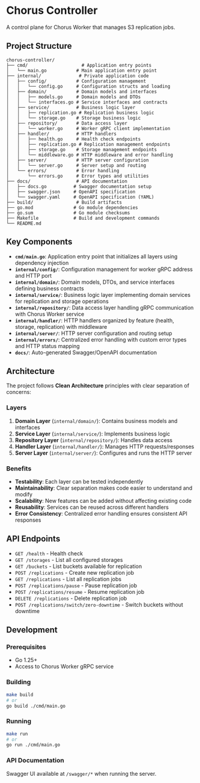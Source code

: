 # Chorus Controller

A control plane for Chorus Worker that manages S3 replication jobs.

## Project Structure

```
chorus-controller/
├── cmd/                    # Application entry points
│   └── main.go           # Main application entry point
├── internal/              # Private application code
│   ├── config/           # Configuration management
│   │   └── config.go     # Configuration structs and loading
│   ├── domain/           # Domain models and interfaces
│   │   ├── models.go     # Domain models and DTOs
│   │   └── interfaces.go # Service interfaces and contracts
│   ├── service/          # Business logic layer
│   │   ├── replication.go # Replication business logic
│   │   └── storage.go    # Storage business logic
│   ├── repository/       # Data access layer
│   │   └── worker.go     # Worker gRPC client implementation
│   ├── handler/          # HTTP handlers
│   │   ├── health.go     # Health check endpoints
│   │   ├── replication.go # Replication management endpoints
│   │   ├── storage.go    # Storage management endpoints
│   │   └── middleware.go # HTTP middleware and error handling
│   ├── server/           # HTTP server configuration
│   │   └── server.go     # Server setup and routing
│   └── errors/           # Error handling
│       └── errors.go     # Error types and utilities
├── docs/                 # API documentation
│   ├── docs.go          # Swagger documentation setup
│   ├── swagger.json     # OpenAPI specification
│   └── swagger.yaml     # OpenAPI specification (YAML)
├── build/                # Build artifacts
├── go.mod               # Go module dependencies
├── go.sum               # Go module checksums
├── Makefile             # Build and development commands
└── README.md            
```

## Key Components

- **`cmd/main.go`**: Application entry point that initializes all layers using dependency injection
- **`internal/config/`**: Configuration management for worker gRPC address and HTTP port
- **`internal/domain/`**: Domain models, DTOs, and service interfaces defining business contracts
- **`internal/service/`**: Business logic layer implementing domain services for replication and storage operations
- **`internal/repository/`**: Data access layer handling gRPC communication with Chorus Worker service
- **`internal/handler/`**: HTTP handlers organized by feature (health, storage, replication) with middleware
- **`internal/server/`**: HTTP server configuration and routing setup
- **`internal/errors/`**: Centralized error handling with custom error types and HTTP status mapping
- **`docs/`**: Auto-generated Swagger/OpenAPI documentation

## Architecture

The project follows **Clean Architecture** principles with clear separation of concerns:

### **Layers**
1. **Domain Layer** (`internal/domain/`): Contains business models and interfaces
2. **Service Layer** (`internal/service/`): Implements business logic
3. **Repository Layer** (`internal/repository/`): Handles data access
4. **Handler Layer** (`internal/handler/`): Manages HTTP requests/responses
5. **Server Layer** (`internal/server/`): Configures and runs the HTTP server

### **Benefits**
- **Testability**: Each layer can be tested independently
- **Maintainability**: Clear separation makes code easier to understand and modify
- **Scalability**: New features can be added without affecting existing code
- **Reusability**: Services can be reused across different handlers
- **Error Consistency**: Centralized error handling ensures consistent API responses

## API Endpoints

- `GET /health` - Health check
- `GET /storages` - List all configured storages
- `GET /buckets` - List buckets available for replication
- `POST /replications` - Create new replication job
- `GET /replications` - List all replication jobs
- `POST /replications/pause` - Pause replication job
- `POST /replications/resume` - Resume replication job
- `DELETE /replications` - Delete replication job
- `POST /replications/switch/zero-downtime` - Switch buckets without downtime

## Development

### Prerequisites
- Go 1.25+
- Access to Chorus Worker gRPC service

### Building
```bash
make build
# or
go build ./cmd/main.go
```

### Running
```bash
make run
# or
go run ./cmd/main.go
```

### API Documentation
Swagger UI available at `/swagger/*` when running the server.
